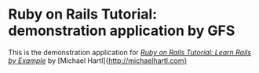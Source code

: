 # Ruby on Rails Tutorial: demonstration application by GFS

This is the demonstration application for 
[*Ruby on Rails Tutorial: Learn Rails by Example*](http://railstutorial.org) by 
[Michael Hartl]{http://michaelhartl.com}